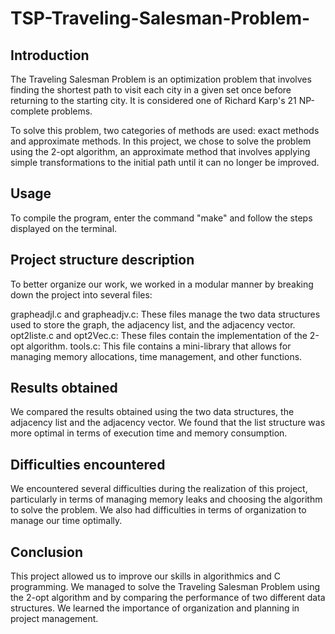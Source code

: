 # TSP-Traveling-Salesman-Problem-
 
## Introduction 

The Traveling Salesman Problem is an optimization problem that involves finding the shortest path to visit each city in a given set once before returning to the starting city. It is considered one of Richard Karp's 21 NP-complete problems.

To solve this problem, two categories of methods are used: exact methods and approximate methods. In this project, we chose to solve the problem using the 2-opt algorithm, an approximate method that involves applying simple transformations to the initial path until it can no longer be improved.


## Usage

To compile the program, enter the command "make" and follow the steps displayed on the terminal.

## Project structure description

To better organize our work, we worked in a modular manner by breaking down the project into several files:

grapheadjl.c and grapheadjv.c: These files manage the two data structures used to store the graph, the adjacency list, and the adjacency vector.
opt2liste.c and opt2Vec.c: These files contain the implementation of the 2-opt algorithm.
tools.c: This file contains a mini-library that allows for managing memory allocations, time management, and other functions.
 
## Results obtained

We compared the results obtained using the two data structures, the adjacency list and the adjacency vector. We found that the list structure was more optimal in terms of execution time and memory consumption.

## Difficulties encountered

We encountered several difficulties during the realization of this project, particularly in terms of managing memory leaks and choosing the algorithm to solve the problem. We also had difficulties in terms of organization to manage our time optimally.

## Conclusion

This project allowed us to improve our skills in algorithmics and C programming. We managed to solve the Traveling Salesman Problem using the 2-opt algorithm and by comparing the performance of two different data structures. We learned the importance of organization and planning in project management.
